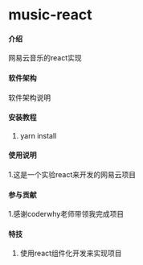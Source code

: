 # music-react

#### 介绍
网易云音乐的react实现

#### 软件架构
软件架构说明


#### 安装教程

1.  yarn install

#### 使用说明

1.这是一个实验react来开发的网易云项目

#### 参与贡献

1.感谢coderwhy老师带领我完成项目


#### 特技

1.  使用react组件化开发来实现项目
